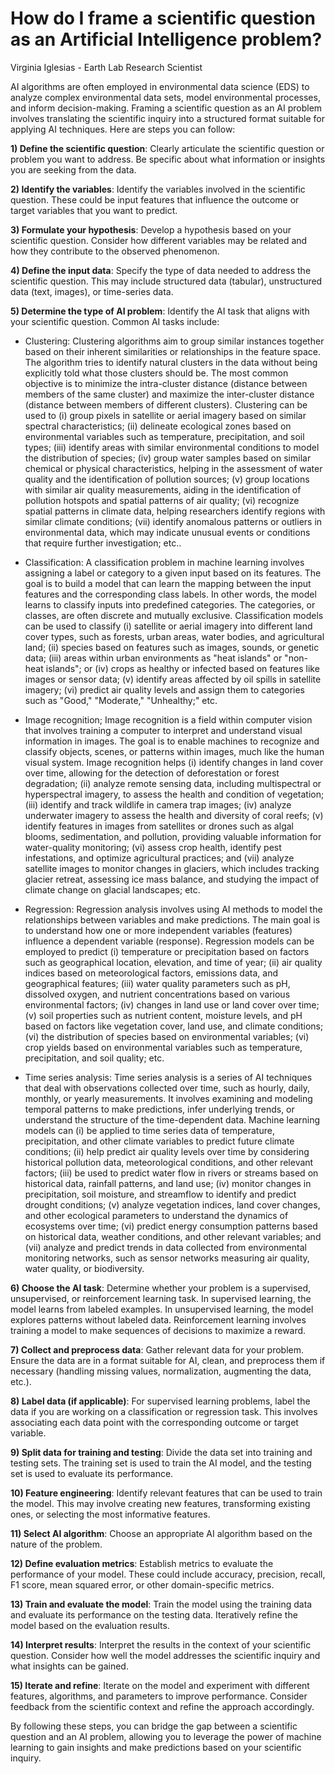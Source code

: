# **How do I frame a scientific question as an Artificial Intelligence problem?**

Virginia Iglesias - Earth Lab Research Scientist

AI algorithms are often employed in environmental data science (EDS) to analyze complex environmental data sets, model environmental processes, and inform decision-making. Framing a scientific question as an AI problem involves translating the scientific inquiry into a structured format suitable for applying AI techniques. Here are steps you can follow:

**1) Define the scientific question**: Clearly articulate the scientific question or problem you want to address. Be specific about what information or insights you are seeking from the data.

**2) Identify the variables**: Identify the variables involved in the scientific question. These could be input features that influence the outcome or target variables that you want to predict.

**3) Formulate your hypothesis**: Develop a hypothesis based on your scientific question. Consider how different variables may be related and how they contribute to the observed phenomenon.

**4) Define the input data**: Specify the type of data needed to address the scientific question. This may include structured data (tabular), unstructured data (text, images), or time-series data.

**5) Determine the type of AI problem**: Identify the AI task that aligns with your scientific question. Common AI tasks include:

-   Clustering: Clustering algorithms aim to group similar instances together based on their inherent similarities or relationships in the feature space. The algorithm tries to identify natural clusters in the data without being explicitly told what those clusters should be. The most common objective is to minimize the intra-cluster distance (distance between members of the same cluster) and maximize the inter-cluster distance (distance between members of different clusters). Clustering can be used to (i) group pixels in satellite or aerial imagery based on similar spectral characteristics; (ii) delineate ecological zones based on environmental variables such as temperature, precipitation, and soil types; (iii) identify areas with similar environmental conditions to model the distribution of species; (iv) group water samples based on similar chemical or physical characteristics, helping in the assessment of water quality and the identification of pollution sources; (v) group locations with similar air quality measurements, aiding in the identification of pollution hotspots and spatial patterns of air quality; (vi) recognize spatial patterns in climate data, helping researchers identify regions with similar climate conditions; (vii) identify anomalous patterns or outliers in environmental data, which may indicate unusual events or conditions that require further investigation; etc..

-   Classification: A classification problem in machine learning involves assigning a label or category to a given input based on its features. The goal is to build a model that can learn the mapping between the input features and the corresponding class labels. In other words, the model learns to classify inputs into predefined categories. The categories, or classes, are often discrete and mutually exclusive. Classification models can be used to classify (i) satellite or aerial imagery into different land cover types, such as forests, urban areas, water bodies, and agricultural land; (ii) species based on features such as images, sounds, or genetic data; (iii) areas within urban environments as "heat islands" or "non-heat islands"; or (iv) crops as healthy or infected based on features like images or sensor data; (v) identify areas affected by oil spills in satellite imagery; (vi) predict air quality levels and assign them to categories such as "Good," "Moderate," "Unhealthy;" etc.

-   Image recognition; Image recognition is a field within computer vision that involves training a computer to interpret and understand visual information in images. The goal is to enable machines to recognize and classify objects, scenes, or patterns within images, much like the human visual system. Image recognition helps (i) identify changes in land cover over time, allowing for the detection of deforestation or forest degradation; (ii) analyze remote sensing data, including multispectral or hyperspectral imagery, to assess the health and condition of vegetation; (iii) identify and track wildlife in camera trap images; (iv) analyze underwater imagery to assess the health and diversity of coral reefs; (v) identify features in images from satellites or drones such as algal blooms, sedimentation, and pollution, providing valuable information for water-quality monitoring; (vi) assess crop health, identify pest infestations, and optimize agricultural practices; and (vii) analyze satellite images to monitor changes in glaciers, which includes tracking glacier retreat, assessing ice mass balance, and studying the impact of climate change on glacial landscapes; etc.

-   Regression: Regression analysis involves using AI methods to model the relationships between variables and make predictions. The main goal is to understand how one or more independent variables (features) influence a dependent variable (response). Regression models can be employed to predict (i) temperature or precipitation based on factors such as geographical location, elevation, and time of year; (ii) air quality indices based on meteorological factors, emissions data, and geographical features; (iii) water quality parameters such as pH, dissolved oxygen, and nutrient concentrations based on various environmental factors; (iv) changes in land use or land cover over time; (v) soil properties such as nutrient content, moisture levels, and pH based on factors like vegetation cover, land use, and climate conditions; (vi) the distribution of species based on environmental variables; (vi) crop yields based on environmental variables such as temperature, precipitation, and soil quality; etc.

-   Time series analysis: Time series analysis is a series of AI techniques that deal with observations collected over time, such as hourly, daily, monthly, or yearly measurements. It involves examining and modeling temporal patterns to make predictions, infer underlying trends, or understand the structure of the time-dependent data. Machine learning models can (i) be applied to time series data of temperature, precipitation, and other climate variables to predict future climate conditions; (ii) help predict air quality levels over time by considering historical pollution data, meteorological conditions, and other relevant factors; (iii) be used to predict water flow in rivers or streams based on historical data, rainfall patterns, and land use; (iv) monitor changes in precipitation, soil moisture, and streamflow to identify and predict drought conditions; (v) analyze vegetation indices, land cover changes, and other ecological parameters to understand the dynamics of ecosystems over time; (vi) predict energy consumption patterns based on historical data, weather conditions, and other relevant variables; and (vii) analyze and predict trends in data collected from environmental monitoring networks, such as sensor networks measuring air quality, water quality, or biodiversity.

**6) Choose the AI task**: Determine whether your problem is a supervised, unsupervised, or reinforcement learning task. In supervised learning, the model learns from labeled examples. In unsupervised learning, the model explores patterns without labeled data. Reinforcement learning involves training a model to make sequences of decisions to maximize a reward.

**7) Collect and preprocess data**: Gather relevant data for your problem. Ensure the data are in a format suitable for AI, clean, and preprocess them if necessary (handling missing values, normalization, augmenting the data, etc.).

**8) Label data (if applicable)**: For supervised learning problems, label the data if you are working on a classification or regression task. This involves associating each data point with the corresponding outcome or target variable.

**9) Split data for training and testing**: Divide the data set into training and testing sets. The training set is used to train the AI model, and the testing set is used to evaluate its performance.

**10) Feature engineering**: Identify relevant features that can be used to train the model. This may involve creating new features, transforming existing ones, or selecting the most informative features.

**11) Select AI algorithm**: Choose an appropriate AI algorithm based on the nature of the problem.

**12) Define evaluation metrics**: Establish metrics to evaluate the performance of your model. These could include accuracy, precision, recall, F1 score, mean squared error, or other domain-specific metrics.

**13) Train and evaluate the model**: Train the model using the training data and evaluate its performance on the testing data. Iteratively refine the model based on the evaluation results.

**14) Interpret results**: Interpret the results in the context of your scientific question. Consider how well the model addresses the scientific inquiry and what insights can be gained.

**15) Iterate and refine**: Iterate on the model and experiment with different features, algorithms, and parameters to improve performance. Consider feedback from the scientific context and refine the approach accordingly.

By following these steps, you can bridge the gap between a scientific question and an AI problem, allowing you to leverage the power of machine learning to gain insights and make predictions based on your scientific inquiry.
